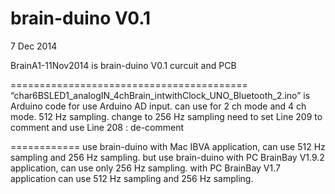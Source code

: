 brain-duino V0.1
=======================================

7 Dec 2014

BrainA1-11Nov2014
is brain-duino V0.1 curcuit and PCB

=========================================
“char6BSLED1_analogIN_4chBrain_intwithClock_UNO_Bluetooth_2.ino” is Arduino code for use Arduino AD input. can use for 2 ch mode and 4 ch mode.
512 Hz sampling.
change to 256 Hz sampling need to set Line 209 to comment and use Line 208 : de-comment

============
use brain-duino with Mac IBVA application, can use 512 Hz sampling and 256 Hz sampling.
but use brain-duino with PC BrainBay V1.9.2 application, can use only 256 Hz sampling.
with PC BrainBay V1.7 application can use 512 Hz sampling and 256 Hz sampling.
